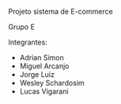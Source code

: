 Projeto sistema de E-commerce

Grupo E

Integrantes:

- Adrian Simon
- Miguel Arcanjo
- Jorge Luiz
- Wesley Schardosim
- Lucas Vigarani

